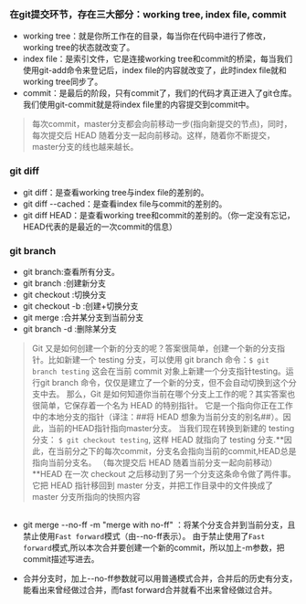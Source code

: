 ### 在git提交环节，存在三大部分：working tree, index file, commit
- working tree：就是你所工作在的目录，每当你在代码中进行了修改，working tree的状态就改变了。
- index file：是索引文件，它是连接working tree和commit的桥梁，每当我们使用git-add命令来登记后，index file的内容就改变了，此时index file就和working tree同步了。
- commit：是最后的阶段，只有commit了，我们的代码才真正进入了git仓库。我们使用git-commit就是将index file里的内容提交到commit中。
> 每次commit，master分支都会向前移动一步(指向新提交的节点)，同时，每次提交后 HEAD 随着分支一起向前移动。这样，随着你不断提交，master分支的线也越来越长。
### **git diff**
- git diff：是查看working tree与index file的差别的。
- git diff --cached：是查看index file与commit的差别的。
- git diff HEAD：是查看working tree和commit的差别的。（你一定没有忘记，HEAD代表的是最近的一次commit的信息）

### **git branch**
- git branch:查看所有分支。
- git branch <name>:创建新分支
- git checkout <name>:切换分支 
- git checkout -b <name>:创建+切换分支
- git merge <name>:合并某分支到当前分支 
- git branch -d <name>:删除某分支
>Git 又是如何创建一个新的分支的呢？答案很简单，创建一个新的分支指针。比如新建一个 testing 分支，可以使用 git branch 命令：`$ git branch testing`
这会在当前 commit 对象上新建一个分支指针testing。运行git branch 命令，仅仅是建立了一个新的分支，但不会自动切换到这个分支中去。
那么，Git 是如何知道你当前在哪个分支上工作的呢？其实答案也很简单，它保存着一个名为 HEAD 的特别指针。
它是一个指向你正在工作中的本地分支的指针（译注：##将 HEAD 想象为当前分支的别名##）。因此，当前的HEAD指针指向master分支。
当我们现在转换到新建的 testing 分支：
`$ git checkout testing`,
这样 HEAD 就指向了 testing 分支.**因此，在当前分之下的每次commit，分支名会指向当前的commit,HEAD总是指向当前分支名。
（每次提交后 HEAD 随着当前分支一起向前移动）**HEAD 在一次 checkout 之后移动到了另一个分支这条命令做了两件事。它把 HEAD 指针移回到 master 分支，并把工作目录中的文件换成了 master 分支所指向的快照内容

##
- git merge --no-ff -m "merge with no-ff" <name>：将某个分支合并到当前分支，且禁止使用`Fast forward`模式（由--no-ff表示）。
                      由于禁止使用了`Fast forward`模式,所以本次合并要创建一个新的commit，所以加上-m参数，把commit描述写进去。
                      
- 合并分支时，加上--no-ff参数就可以用普通模式合并，合并后的历史有分支，能看出来曾经做过合并，而fast forward合并就看不出来曾经做过合并。
